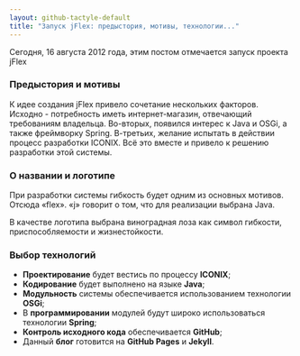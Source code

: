 ```yaml
---
layout: github-tactyle-default
title: "Запуск jFlex: предыстория, мотивы, технологии..."
---
```

Сегодня, 16 августа 2012 года, этим постом отмечается запуск проекта jFlex

### Предыстория и мотивы

К идее создания jFlex привело сочетание нескольких факторов. Исходно - потребность иметь интернет-магазин, отвечающий требованиям владельца. Во-вторых, появился интерес к Java и OSGi, а также фреймворку Spring. В-третьих, желание испытать в действии процесс разработки ICONIX. Всё это вместе и привело к решению разработки этой системы.

### О названии и логотипе

При разработки системы гибкость будет одним из основных мотивов. Отсюда &laquo;flex&raquo;. &laquo;j&raquo; говорит о том, что для реализации выбрана Java.

В качестве логотипа выбрана виноградная лоза как символ гибкости, приспособляемости и жизнестойкости.

### Выбор технологий

* **Проектирование** будет вестись по процессу **ICONIX**;
* **Кодирование** будет выполнено на языке **Java**;
* **Модульность** системы обеспечивается использованием технологии **OSGi**;
* В **программировании** модулей будут широко использоваться технологии **Spring**;
* **Контроль исходного кода** обеспечивается **GitHub**;
* Данный **блог** готовится на **GitHub Pages** и **Jekyll**.
